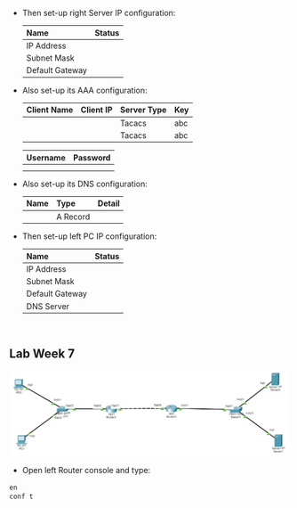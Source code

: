 -   Then set-up right Server IP configuration:

    | Name            | Status |
    | --------------- | ------ |
    | IP Address      |        |
    | Subnet Mask     |        |
    | Default Gateway |        |

-   Also set-up its AAA configuration:

    | Client Name | Client IP | Server Type | Key |
    | ----------- | --------- | ----------- | --- |
    |             |           | Tacacs      | abc |
    |             |           | Tacacs      | abc |

    | Username | Password |
    | -------- | -------- |
    |          |          |
    |          |          |

-   Also set-up its DNS configuration:

    | Name | Type     | Detail |
    | ---- | -------- | ------ |
    |      | A Record |        |

-   Then set-up left PC IP configuration:

    | Name            | Status |
    | --------------- | ------ |
    | IP Address      |        |
    | Subnet Mask     |        |
    | Default Gateway |        |
    | DNS Server      |        |

&nbsp;

## Lab Week 7

![](lab7.png)

-   Open left Router console and type:

```
en
conf t

```

